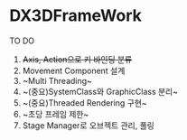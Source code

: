 ﻿# DX3DFrameWork

TO DO
1. ~~Axis, Action으로 키 바인딩 분류~~
2. Movement Component 설계
3. ~Multi Threading~
4. ~(중요)SystemClass와 GraphicClass 분리~
5. ~(중요)Threaded Rendering 구현~
6. ~초당 프레임 제한~
7. Stage Manager로 오브젝트 관리, 풀링